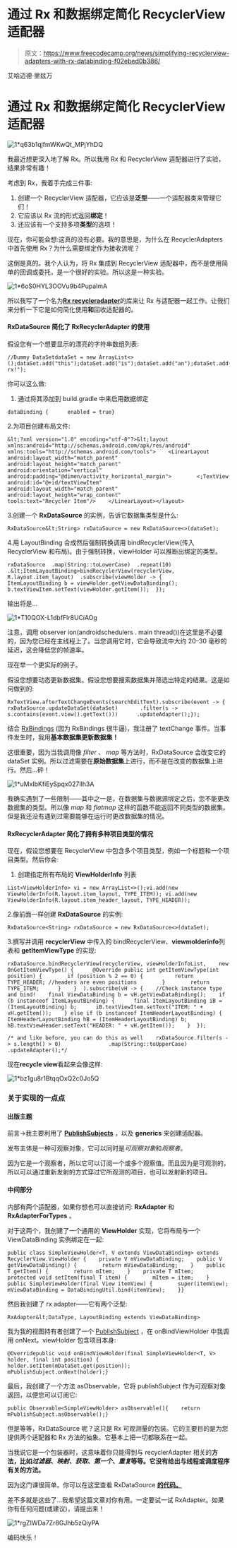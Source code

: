 # 通过 Rx 和数据绑定简化 RecyclerView 适配器

> 原文：<https://www.freecodecamp.org/news/simplifying-recyclerview-adapters-with-rx-databinding-f02ebed0b386/>

艾哈迈德·里兹万

# 通过 Rx 和数据绑定简化 RecyclerView 适配器

![1*q63b1qjfmWKwQt_MPjYhDQ](img/d60520fd44ac24b171d5122648b0cca0.png)

我最近想更深入地了解 Rx。所以我用 Rx 和 RecyclerView 适配器进行了实验，结果非常有趣！

考虑到 Rx，我着手完成三件事:

1.  创建一个 RecyclerView 适配器，它应该是**泛型**——一个适配器类来管理它们！
2.  它应该以 Rx 流的形式返回**绑定**！
3.  还应该有一个支持多项**类型**的选项！

现在，你可能会想:这真的没有必要。我的意思是，为什么在 RecyclerAdapters 中首先使用 Rx？为什么需要绑定作为接收流呢？

这倒是真的。我个人认为，将 Rx 集成到 RecyclerView 适配器中，而不是使用简单的回调或委托，是一个很好的实验。所以这是一种实验。

![1*6oS0HYL3OOVu9b4PupalmA](img/1e820c872f0e9d762ee1e67c8ad99436.png)

所以我写了一个名为[**Rx recycleradapter**](https://github.com/ahmedrizwan/RxRecyclerAdapter)的库来让 Rx 与适配器一起工作。让我们来分析一下它是如何简化使用**和**回收适配器的。

#### RxDataSource 简化了 RxRecyclerAdapter 的使用

假设您有一个想要显示的漂亮的字符串数组列表:

```
//Dummy DataSetdataSet = new ArrayList<>();dataSet.add("this");dataSet.add("is");dataSet.add("an");dataSet.add("example");dataSet.add("of rx!");
```

你可以这么做:

1.  通过将其添加到 build.gradle 中来启用数据绑定

```
dataBinding {      enabled = true}
```

2.为项目创建布局文件:

```
&lt;?xml version="1.0" encoding="utf-8"?>&lt;layout xmlns:android="http://schemas.android.com/apk/res/android"        xmlns:tools="http://schemas.android.com/tools">    <LinearLayout        android:layout_width="match_parent"        android:layout_height="match_parent"        android:orientation="vertical"        android:padding="@dimen/activity_horizontal_margin">        <;TextView android:id="@+id/textViewItem"                  android:layout_width="match_parent"                  android:layout_height="wrap_content"                  tools:text="Recycler Item"/>    </LinearLayout></layout>
```

3.创建一个 **RxDataSource** 的实例，告诉它数据集类型是什么:

```
RxDataSource&lt;String> rxDataSource = new RxDataSource<>(dataSet);
```

4.用 LayoutBinding 合成然后强制转换调用 bindRecyclerView(传入 RecyclerView 和布局)。由于强制转换，viewHolder 可以推断出绑定的类型。

```
rxDataSource  .map(String::toLowerCase)  .repeat(10)  .&lt;ItemLayoutBinding>bindRecyclerView(recyclerView,                               R.layout.item_layout)  .subscribe(viewHolder -> {         ItemLayoutBinding b = viewHolder.getViewDataBinding();         b.textViewItem.setText(viewHolder.getItem());  });
```

输出将是…

![1*T10QOX-L1dbfFlr8UCiAOg](img/991553288e29177e525870db3fb54596.png)

注意，调用 observer ion(androidschedulers . main thread())在这里是不必要的，因为您已经在主线程上了。当您调用它时，它会导致流中大约 20–30 毫秒的延迟，这会降低您的帧速率。

现在举一个更实际的例子。

假设您想要动态更新数据集。假设您想要搜索数据集并筛选出特定的结果。这是如何做到的:

```
RxTextView.afterTextChangeEvents(searchEditText).subscribe(event -> {  rxDataSource.updateDataSet(dataSet)       .filter(s -> s.contains(event.view().getText()))      .updateAdapter();});
```

结合 [RxBindings](https://github.com/JakeWharton/RxBinding) (因为 RxBindings 很牛逼)，我注册了 textChange 事件。当事件发生时，我用**基本数据集更新数据集！**

这很重要，因为当我调用像 *filter* 、 *map* 等方法时，RxDataSource 会改变它的 dataSet 实例。所以过滤需要在**原始数据集**上进行，而不是在改变的数据集上进行。然后…砰！

![1*uMxIbKfiEySpqx027Ilh3A](img/73069cb884c5dfe0011712f4d3e14236.png)

我确实遇到了一些限制——其中之一是，在数据集与数据源绑定之后，您不能更改数据集的类型。所以像 *map* 和 *flatmap* 这样的函数不能返回不同类型的数据集。但是我还没有遇到过需要能够在运行时更改数据集的情况。

#### RxRecyclerAdapter 简化了拥有多种项目类型的情况

现在，假设您想要在 RecyclerView 中包含多个项目类型，例如一个标题和一个项目类型。然后你会:

1.  创建指定所有布局的 **ViewHolderInfo** 列表

```
List<ViewHolderInfo> vi = new ArrayList<>();vi.add(new ViewHolderInfo(R.layout.item_layout, TYPE_ITEM)); vi.add(new ViewHolderInfo(R.layout.item_header_layout, TYPE_HEADER)); 
```

2.像前面一样创建 **RxDataSource** 的实例:

```
RxDataSource<String> rxDataSource = new RxDataSource<>(dataSet);
```

3.撰写并调用 **recyclerView** 中传入的 bindRecyclerView、**viewmolderinfo**列表和 **getItemViewType** 的实现:

```
rxDataSource.bindRecyclerView(recyclerView, viewHolderInfoList,    new OnGetItemViewType() {      @Override public int getItemViewType(int position) {        if (position % 2 == 0) {          return TYPE_HEADER; //headers are even positions        }        return TYPE_ITEM;      }    }  ).subscribe(vH -> {    //Check instance type and bind!    final ViewDataBinding b = vH.getViewDataBinding();    if (b instanceof ItemLayoutBinding) {      final ItemLayoutBinding iB = (ItemLayoutBinding) b;      iB.textViewItem.setText("ITEM: " + vH.getItem());    } else if (b instanceof ItemHeaderLayoutBinding) {      ItemHeaderLayoutBinding hB = (ItemHeaderLayoutBinding) b;      hB.textViewHeader.setText("HEADER: " + vH.getItem());    }  });
```

```
/* and like before, you can do this as well    rxDataSource.filter(s -> s.length() > 0)               .map(String::toUpperCase)              .updateAdapter();*/
```

现在**recycle view**看起来会像这样:

![1*bz1gu8r1BtqqOxQ2c0Jo5Q](img/ad1d065697804c524c7d74e575399200.png)

### 关于实现的一点点

#### 出版主题

前言→我主要利用了 [**PublishSubjects**](http://reactivex.io/documentation/subject.html) ，以及 **generics** 来创建适配器。

发布主体是一种可观察对象，它可以同时是*可观察对象*和*观察者*。

因为它是一个观察者，所以它可以订阅一个或多个观察值。而且因为是可观测的，所以可以通过重新发射的方式穿过它所观测的项目，也可以发射新的项目。

#### 中间部分

内部有两个适配器，如果你想也可以直接访问: **RxAdapter** 和 **RxAdapterForTypes** 。

对于这两个，我创建了一个通用的 **ViewHolder** 实现，它将布局与一个 ViewDataBinding 实例绑定在一起:

```
public class SimpleViewHolder<T, V extends ViewDataBinding> extends RecyclerView.ViewHolder {    private V mViewDataBinding;    public V getViewDataBinding() {        return mViewDataBinding;    }    public T getItem() {        return mItem;    }    private T mItem;    protected void setItem(final T item) {        mItem = item;    }    public SimpleViewHolder(final View itemView) {        super(itemView);        mViewDataBinding = DataBindingUtil.bind(itemView);    }}
```

然后我创建了 rx adapter——它有两个泛型:

```
RxAdapter&lt;DataType, LayoutBinding extends ViewDataBinding>
```

我为我的视图持有者创建了一个 [PublishSubject](http://reactivex.io/RxJava/javadoc/rx/subjects/PublishSubject.html) ，在 onBindViewHolder 中我调用 onNext。viewHolder 包含项目本身:

```
@Overridepublic void onBindViewHolder(final SimpleViewHolder<T, V> holder, final int position) {    holder.setItem(mDataSet.get(position));    mPublishSubject.onNext(holder);}
```

最后，我创建了一个方法 asObservable，它将 publishSubject 作为可观察对象返回，以便您可以订阅它:

```
public Observable<SimpleViewHolder> asObservable(){    return mPublishSubject.asObservable();}
```

但是等等，RxDataSource 呢？这只是 Rx 可观测量的包装。它的主要目的是为您提供两个适配器和 Rx 方法的抽象。它基本上把一切都联系在一起。

当我说它是一个包装器时，这意味着你只能得到与 recyclerAdapter 相关的**方法，比如*过滤器*、*映射*、*获取*、*第一个*、*重复*等等。它没有给出与线程或调度程序有关的方法。**

因为这门课很简单。你可以在这里查看 RxDataSource [**的代码。**](https://github.com/ahmedrizwan/RxRecyclerAdapter/blob/master/rxrecycler-adapter/src/main/java/com/minimize/android/rxrecycleradapter/RxDataSource.java)

差不多就是这些了…我希望这篇文章对你有用。一定要试一试 RxAdapter。如果你有任何问题(或建议)，请提出来！

![1*rgZIWDa7Zr8GJhb5zQiyPA](img/c2dce78d30460ff0622cd2d2f53bb699.png)

编码快乐！